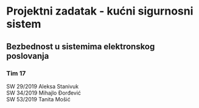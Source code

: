 # Projektni zadatak - kućni sigurnosni sistem
## Bezbednost u sistemima elektronskog poslovanja
### Tim 17
SW 29/2019 Aleksa Stanivuk <br/>
SW 34/2019 Mihajlo Đorđević <br/>
SW 53/2019 Tanita Mošić <br/>


